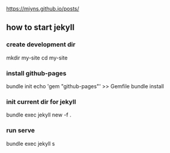 
https://miyns.github.io/posts/

## how to start jekyll
### create development dir
mkdir my-site
cd my-site

### install github-pages
bundle init
echo 'gem "github-pages"' >> Gemfile
bundle install

### init current dir for jekyll
bundle exec jekyll new -f .

### run serve
bundle exec jekyll s
